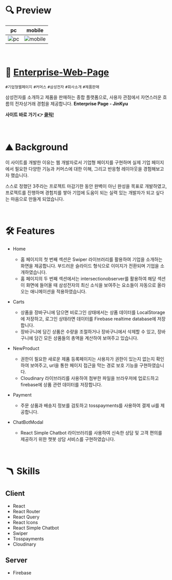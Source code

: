 # 🔍 Preview

| pc | mobile |
| --- | --- |
| ![pc](public/assets/readme/preview_pc.gif) | ![mobile](public/assets/readme/preview_mobile.gif) |

<br>

# 🥸 [Enterprise-Web-Page](https://teal-mandazi-2a1254.netlify.app/)

`#기업형웹페이지` `#커머스` `#삼성전자` `#회사소개` `#제품판매`

삼성전자를 소개하고 제품을 판매하는 종합 플랫폼으로, 사용자 관점에서 자연스러운 흐름의 전자상거래 경험을 제공합니다. **Enterprise Page - JinKyu**   

**사이트 바로 가기 👉 [클릭!](https://teal-mandazi-2a1254.netlify.app/)**

<br>

# ⛰️ Background
이 사이트를 개발한 이유는 웹 개발자로서 기업형 페이지를 구현하며 실제 기업 페이지에서 필요한 다양한 기능과 커머스에 대한 이해, 그리고 반응형 레이아웃을 경험해보고자 했습니다.

스스로 정했던 3주라는 프로젝트 마감기한 동안 완벽이 아닌 완성을 목표로 개발하였고, 프로젝트를 진행하며 경험치를 쌓아 기업에 도움이 되는 실력 있는 개발자가 되고 싶다는 마음으로 만들게 되었습니다.

<br>

# 🛠 Features

- Home
    - 홈 페이지의 첫 번째 섹션은 Swiper 라이브러리를 활용하여 기업을 소개하는 화면을 제공합니다. 부드러운 슬라이드 형식으로 이미지가 전환되며 기업을 소개하였습니다.
    - 홈 페이지의 두 번째 섹션에서는 intersectionobserver를 활용하여 해당 섹션이 화면에 들어올 때 삼성전자의 최신 소식을 보여주는 요소들이 자동으로 올라오는 애니메이션을 적용하였습니다.

- Carts
    - 상품을 장바구니에 담으면 비로그인 상태에서는 상품 데이터를 LocalStorage에 저장하고, 로그인 상태라면 데이터를 Firebase realtime database에 저장합니다.
    - 장바구니에 담긴 상품은 수량을 조절하거나 장바구니에서 삭제할 수 있고, 장바구니에 담긴 모든 상품들의 총액을 계산하여 보여주고 있습니다.

-  NewProduct
    - 권한이 필요한 새로운 제품 등록페이지는 사용자가 권한이 있는지 없는지 확인하여 보여주고, url을 통한 페이지 접근을 막는 경로 보호 기능을 구현하였습니다.
    - Cloudinary 라이브러리를 사용하여 첨부한 파일을 브라우저에 업로드하고 firebase에 상품 관련 데이터를 저장합니다.

-  Payment
    - 주문 상품과 배송지 정보를 검토하고 tosspayments를 사용하여 결제 ui를 제공합니다.

-  ChatBotModal
    - React Simple Chatbot 라이브러리를 사용하여 신속한 상담 및 고객 편의를 제공하기 위한 챗봇 상담 서비스를 구현하였습니다.
<br>

# 🪃 Skills

## Client

- React
- React Router
- React Query
- React Icons
- React Simple Chatbot
- Swiper
- Tosspayments
- Cloudinary

## Server

- Firebase
